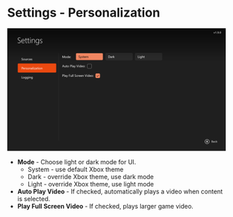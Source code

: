 # Settings - Personalization

![](/Docs/settings_personalization.png)

- **Mode** - Choose light or dark mode for UI.
	* System - use default Xbox theme
	* Dark - override Xbox theme, use dark mode
	* Light - override Xbox theme, use light mode
- **Auto Play Video** - If checked, automatically plays a video when content is selected.
- **Play Full Screen Video** - If checked, plays larger game video.


